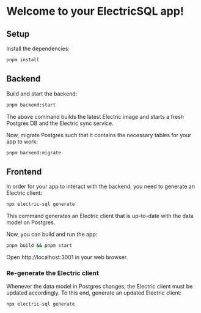 # Welcome to your ElectricSQL app!

## Setup

Install the dependencies:

```sh
pnpm install
```

## Backend

Build and start the backend:

```sh
pnpm backend:start
```

The above command builds the latest Electric image and starts a fresh Postgres DB and the Electric sync service.

Now, migrate Postgres such that it contains the necessary tables for your app to work:
```sh
pnpm backend:migrate
```

## Frontend

In order for your app to interact with the backend, you need to generate an Electric client:
```sh
npx electric-sql generate
```
This command generates an Electric client that is up-to-date with the data model on Postgres.

Now, you can build and run the app:
```sh
pnpm build && pnpm start
```

Open http://localhost:3001 in your web browser.

### Re-generate the Electric client

Whenever the data model in Postgres changes, the Electric client must be updated accordingly.
To this end, generate an updated Electric client:
```sh
npx electric-sql generate
```
